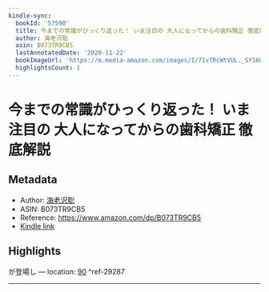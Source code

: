 ```yaml
---
kindle-sync:
  bookId: '57590'
  title: 今までの常識がひっくり返った！ いま注目の 大人になってからの歯科矯正 徹底解説
  author: 海老沢聡
  asin: B073TR9CB5
  lastAnnotatedDate: '2020-11-22'
  bookImageUrl: 'https://m.media-amazon.com/images/I/71vTRcWtVUL._SY160.jpg'
  highlightsCount: 1
---
```

# 今までの常識がひっくり返った！ いま注目の 大人になってからの歯科矯正 徹底解説
## Metadata
* Author: [海老沢聡](https://www.amazon.comundefined)
* ASIN: B073TR9CB5
* Reference: https://www.amazon.com/dp/B073TR9CB5
* [Kindle link](kindle://book?action=open&asin=B073TR9CB5)

## Highlights
が登場し — location: [90](kindle://book?action=open&asin=B073TR9CB5&location=90) ^ref-29287

---
